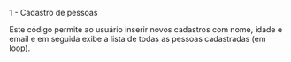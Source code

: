 1 - Cadastro de pessoas 

Este código permite ao usuário inserir  novos cadastros com nome, idade e email e em seguida exibe a lista de todas as pessoas cadastradas (em loop).
